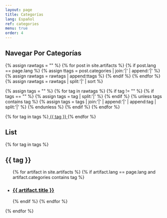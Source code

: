 ```yaml
---
layout: page
title: Categorías
lang: Español
ref: categories
menu: true
order: 4
---
```

<h2>Navegar Por Categorías</h2>

{% assign rawtags = "" %}
{% for post in site.artifacts %}
  {% if post.lang == page.lang %}
    {% assign ttags = post.categories | join:'|' | append:'|' %}
    {% assign rawtags = rawtags | append:ttags %}
  {% endif %}
{% endfor %}
{% assign rawtags = rawtags | split:'|' | sort %}

{% assign tags = "" %}
{% for tag in rawtags %}
  {% if tag != "" %}
    {% if tags == "" %}
      {% assign tags = tag | split:'|' %}
    {% endif %}
    {% unless tags contains tag %}
      {% assign tags = tags | join:'|' | append:'|' | append:tag | split:'|' %}
    {% endunless %}
  {% endif %}
{% endfor %}

{% for tag in tags %}<a class="category-tag" href="{{ site.baseurl }}/categories.html#{{ tag | slugify }}"> {{ tag }} </a>{% endfor %}

<h2>List</h2>


{% for tag in tags %}
  <h2 id="{{ tag | slugify }}">{{ tag }}</h2>
  <ul>
   {% for artifact in site.artifacts %}
      {% if artifact.lang == page.lang and artifact.categories contains tag %}
       <li><h3>
         <a href="{{ site.baseurl }}{{ artifact.url }}">
         {{ artifact.title }}
         </a></h3>
       </li>
      {% endif %}
   {% endfor %}
  </ul>
{% endfor %}
